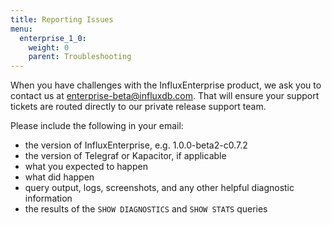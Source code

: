 ```yaml
---
title: Reporting Issues
menu:
  enterprise_1_0:
    weight: 0
    parent: Troubleshooting
---
```


When you have challenges with the InfluxEnterprise product, we ask you to
contact us at <enterprise-beta@influxdb.com>.
That will ensure your support tickets are routed directly to our private release
support team.

Please include the following in your email:

* the version of InfluxEnterprise, e.g. 1.0.0-beta2-c0.7.2
* the version of Telegraf or Kapacitor, if applicable
* what you expected to happen
* what did happen
* query output, logs, screenshots, and any other helpful diagnostic information
* the results of the `SHOW DIAGNOSTICS` and `SHOW STATS` queries
